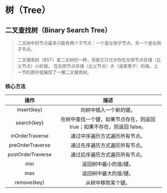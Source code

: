 # 树（Tree）

## 二叉查找树（Binary Search Tree）

> 二叉树中的节点最多只能有两个子节点：一个是左侧子节点，另一个是右侧子节点。
>
> 二叉搜索树（BST）是二叉树的一种，但是它只允许你在左侧节点存储（比父节点）小的值， 在右侧节点存储（比父节点）大（或者等于）的值。上一节的图中就展现了一棵二叉搜索树。

### 核心方法

|       操作        |                             描述                             |
| :---------------: | :----------------------------------------------------------: |
|    insert(key)    |                    向树中插入一个新的键。                    |
|    search(key)    | 在树中查找一个键，如果节点存在，则返回true；如果不存在，则返回 false。 |
|  inOrderTraverse  |                通过中序遍历方式遍历所有节点。                |
| preOrderTraverse  |                通过先序遍历方式遍历所有节点。                |
| postOrderTraverse |                通过后序遍历方式遍历所有节点。                |
|        min        |                    返回树中最小的值/键。                     |
|        max        |                    返回树中最大的值/键。                     |
|    remove(key)    |                      从树中移除某个键。                      |
